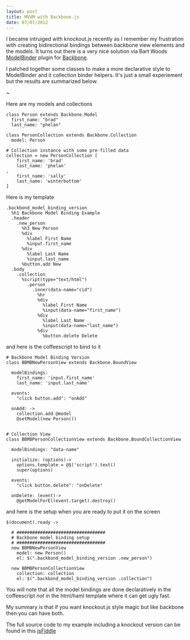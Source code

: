 ```yaml
--- 
layout: post
title: MVVM with Backbone.js
date: 07/07/2012
--- 
```


I became intruiged with knockout.js recently as I remember my frustration
with creating bidirectional bindings between backbone view elements
and the models. It turns out there is a very nice solution via Bart Woods
[ModelBinder](https://github.com/theironcook/Backbone.ModelBinder) plugin
for [Backbone](http://backbonejs.org/).

I patched together some classes to make a more declarative style to ModelBinder
and it collection binder helpers. It's just a small experiement but the 
results are summarized below.

~

Here are my models and collections

    class Person extends Backbone.Model
      first_name: "brad"
      last_name: "phelan"

    class PersonCollection extends Backbone.Collection
      model: Person

    # Collection instance with some pre-filled data
    collection = new PersonCollection [
        first_name: 'brad'
        last_name: 'phelan'
    ,
        first_name: 'sally'
        last_name: 'winterbottom'
    ]

Here is my template

    .backbond_model_binding_version
      %h1 Backbone Model Binding Example
      .header
        .new_person
          %h3 New Person
          %div
            %label First Name
            %input.first_name
          %div
            %label Last Name
            %input.last_name
          %button.add New
      .body
        .collection
          %script(type="text/html")
            .person
              .inner(data-name="cid")
                %hr
                %div
                  %label First Name
                  %input(data-name="first_name")
                %div
                  %label Last Name
                  %input(data-name="last_name")
                %div
                  %button.delete Delete


and here is the coffeescript to bind to it

    # Backbone Model Binding Version
    class BBMBNewPersonView extends Backbone.BoundView

      modelBindings:
        first_name: 'input.first_name'
        last_name: 'input.last_name'

      events:
        "click button.add": "onAdd"

      onAdd: ->
        collection.add @model
        @setModel(new Person())


    # Collection View
    class BBMBPersonCollectionView extends Backbone.BoundCollectionView

      modelBindings: "data-name"

      initialize: (options)->
        options.template = @$('script').text()
        super(options)

      events:
        "click button.delete": "onDelete"

      onDelete: (event)->
        @getModelForEl(event.target).destroy()


and here is the setup when you are ready to put
it on the screen

    $(document).ready ->

      # ##################################
      # Backbone model binding setup
      # ##################################
      new BBMBNewPersonView
        model: new Person()
        el: $(".backbond_model_binding_version .new_person")

      new BBMBPersonCollectionView
        collection: collection
        el: $(".backbond_model_binding_version .collection")


You will note that all the model bindings are done declaratively
in the coffeescript *not* in the html/haml template where it
can get ugly fast.

My summary is that if you want knockout.js style magic but
like backbone then you can have both.

The full source code to my example including a knockout version can be found in
this [jsFiddle](http://jsfiddle.net/KRwHv/3/)




